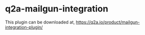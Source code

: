 # q2a-mailgun-integration

This plugin can be downloaded at, https://q2a.io/product/mailgun-integration-plugin/
